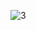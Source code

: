 ![3](https://user-images.githubusercontent.com/29014258/35928868-ab8ef466-0c47-11e8-817e-6f7c49c10d82.png)
